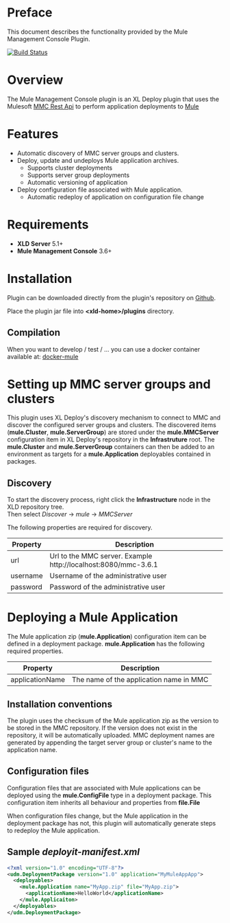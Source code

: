 # Preface #
 
This document describes the functionality provided by the Mule Management Console Plugin.

[![Build Status](https://travis-ci.org/xebialabs-community/xld-mule-mc-plugin.svg?branch=master)](https://travis-ci.org/xebialabs-community/xld-mule-mc-plugin)


# Overview #

The Mule Management Console plugin is an XL Deploy plugin that uses the Mulesoft [MMC Rest Api](https://docs.mulesoft.com/mule-management-console/v/3.7/rest-api-reference) to perform application deployments to [Mule](https://www.mulesoft.com/platform/mule)

# Features #

* Automatic discovery of MMC server groups and clusters.
* Deploy, update and undeploys Mule application archives.
	* Supports cluster deployments
	* Supports server group deployments
	* Automatic versioning of application
* Deploy configuration file associated with Mule application.
	* Automatic redeploy of application on configuration file change	

# Requirements #

* **XLD Server** 5.1+
* **Mule Management Console** 3.6+
		

# Installation #

Plugin can be downloaded directly from the plugin's repository on [Github](https://github.com/xebialabs-community/xld-mule-mc-plugin/releases).

Place the plugin jar file into __&lt;xld-home&gt;/plugins__ directory.

## Compilation ##

When you want to develop / test / ... you can use a docker container available at:
[docker-mule](https://github.com/jdewinne/docker-mule)

# Setting up MMC server groups and clusters #

This plugin uses XL Deploy's discovery mechanism to connect to MMC and discover the configured server groups and clusters.  The discovered items (__mule.Cluster__, __mule.ServerGroup__) are stored under the __mule.MMCServer__ configuration item in XL Deploy's repository in the __Infrastruture__ root. The __mule.Cluster__ and __mule.ServerGroup__ containers can then be added to an environment as targets for a __mule.Application__ deployables contained in packages.

## Discovery ##

To start the discovery process, right click the __Infrastructure__ node in the XLD repository tree.  
Then select _Discover_ -> _mule_ -> _MMCServer_

The following properties are required for discovery.

| Property | Description |
| -------- | ----------- |
| url   | Url to the MMC server. Example http://localhost:8080/mmc-3.6.1 |
| username | Username of the administrative user |
| password | Password of the administrative user |


# Deploying a Mule Application #

The Mule application zip (__mule.Application__) configuration item can be defined in a deployment package. __mule.Application__ has the following required properties.

| Property | Description | 
| -------- | ----------- |
| applicationName | The name of the application name in MMC | 
         
## Installation conventions ##

The plugin uses the checksum of the Mule application zip as the version to be stored in the MMC repository. If the version does not exist in the repository, it will be automatically uploaded.  MMC deployment names are generated by appending the target server group or cluster's name to the application name.

## Configuration files ##

Configuration files that are associated with Mule applications can be deployed using the __mule.ConfigFile__ type in a deployment package.  This configuration item inherits all behaviour and properties from __file.File__

When configuration files change, but the Mule application in the deployment package has not, this plugin will automatically generate steps to redeploy the Mule application.

## Sample _deployit-manifest.xml_ ##

```xml
<?xml version="1.0" encoding="UTF-8"?>
<udm.DeploymentPackage version="1.0" application="MyMuleAppApp">
  <deployables>
    <mule.Application name="MyApp.zip" file="MyApp.zip">
      <applicationName>HelloWorld</applicationName>
    </mule.Applicaiton>
  </deployables>
</udm.DeploymentPackage>
```
